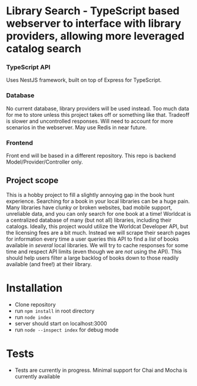 # Library Search - TypeScript based webserver to interface with library providers, allowing more leveraged catalog search

### TypeScript API

Uses NestJS framework, built on top of Express for TypeScript. 
 
### Database 

No current database, library providers will be used instead. Too much data for me to store unless this project takes off or something like that. Tradeoff is slower and uncontrolled responses. Will need to account for more scenarios in the webserver. May use Redis in near future.

### Frontend

Front end will be based in a different repository. This repo is backend Model/Provider/Controller only.

## Project scope

This is a hobby project to fill a slightly annoying gap in the book hunt experience. Searching for a book in your local libraries can be a huge pain. Many libraries have clunky or broken websites, bad mobile support, unreliable data, and you can only search for one book at a time! Worldcat is a centralized database of many (but not all) libraries, including their catalogs. Ideally, this project would utilize the Worldcat Developer API, but the licensing fees are a bit much. Instead we will scrape their search pages for information every time a user queries this API to find a *list* of books available in *several* local libraries. We will try to cache responses for some time and respect API limits (even though we are *not* using the API). This should help users filter a large backlog of books down to those readily available (and free!) at their library. 

# Installation

- Clone repository
- run `npm install` in root directory
- run `node index`
- server should start on localhost:3000
- run `node --inspect index` for debug mode

# Tests

- Tests are currently in progress. Minimal support for Chai and Mocha is currently available